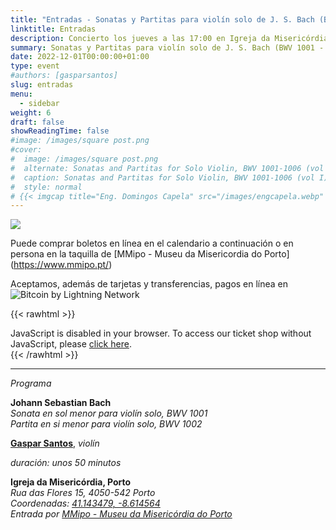 ```yaml
---
title: "Entradas - Sonatas y Partitas para violín solo de J. S. Bach (BWV 1001 - 1002)"
linktitle: Entradas
description: Concierto los jueves a las 17:00 en Igreja da Misericórdia do Porto, MMipo
summary: Sonatas y Partitas para violín solo de J. S. Bach (BWV 1001 - 1002), Gaspar Santos, violín, en Igreja da Misericórdia do Porto, MMipo
date: 2022-12-01T00:00:00+01:00
type: event
#authors: [gasparsantos]
slug: entradas
menu: 
  - sidebar
weight: 6
draft: false
showReadingTime: false
#image: /images/square post.png
#cover:
#  image: /images/square post.png
#  alternate: Sonatas and Partitas for Solo Violin, BWV 1001-1006 (vol I) a
#  caption: Sonatas and Partitas for Solo Violin, BWV 1001-1006 (vol I)
#  style: normal
# {{< imgcap title="Eng. Domingos Capela" src="/images/engcapela.webp" >}}
---
```


![](/images/viralagenda.png)

Puede comprar boletos en línea en el calendario a continuación o en persona en la taquilla de [MMipo - Museu da Misericordia do Porto] (https://www.mmipo.pt/)

Aceptamos, además de tarjetas y transferencias, pagos en línea en ![Bitcoin by Lightning Network](/images/bitcoinsmall.png)

{{< rawhtml >}}
<link rel="stylesheet" type="text/css" href="https://pretix.eu/gfs/bach2022/widget/v1.css">
<script type="text/javascript" src="https://pretix.eu/widget/v1.es.js" async></script>

<pretix-widget event="https://pretix.eu/gfs/bach2022/"></pretix-widget>
<noscript>
   <div class="pretix-widget">
        <div class="pretix-widget-info-message">
            JavaScript is disabled in your browser. To access our ticket shop without JavaScript, please <a target="_blank" rel="noopener" href="https://pretix.eu/gfs/bach2022/">click here</a>.
        </div>
    </div>
</noscript>
{{< /rawhtml >}}

---

*Programa*

**Johann Sebastian Bach**  
*Sonata en sol menor para violín solo, BWV 1001*  
*Partita en si menor para violín solo, BWV 1002*  

**[Gaspar Santos](/es/)**, *violín*

*duración: unos 50 minutos*

**Igreja da Misericórdia, Porto**  
*Rua das Flores 15, 4050-542 Porto*  
*Coordenadas: [41.143479, -8.614564](https://goo.gl/maps/teqWd1yQMZQuCEBG7)*  
*Entrada por [MMipo - Museu da Misericórdia do Porto](https://www.mmipo.pt/)*  
